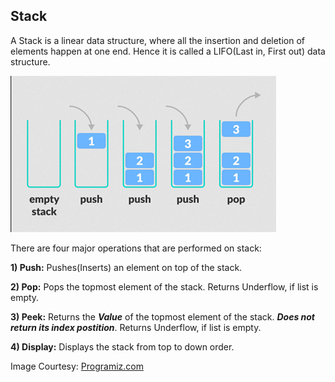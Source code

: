 ## Stack

A Stack is a linear data structure, where all the insertion and deletion of elements happen at one end. Hence it is called a LIFO(Last in, First out) data structure.

![Stack](../../img/programiz_stack.png)

There are four major operations that are performed on stack:

**1) Push:**
Pushes(Inserts) an element on top of the stack.

**2) Pop:**
Pops the topmost element of the stack. Returns Underflow, if list is empty.

**3) Peek:**
Returns the ***Value*** of the topmost element of the stack. ***Does not return its index postition***. Returns Underflow, if list is empty.

**4) Display:**
Displays the stack from top to down order.



Image Courtesy: [Programiz.com](https://www.programiz.com/dsa/stack)